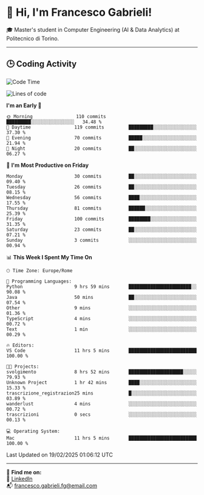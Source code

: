 # 👋 Hi, I'm Francesco Gabrieli!

🎓 Master's student in Computer Engineering (AI & Data Analytics) at Politecnico di Torino.  

---

## 🕒 Coding Activity

<!--START_SECTION:waka-->
![Code Time](http://img.shields.io/badge/Code%20Time-18%20hrs%2047%20mins-blue)

![Lines of code](https://img.shields.io/badge/From%20Hello%20World%20I%27ve%20Written-33.4%20thousand%20lines%20of%20code-blue)

**I'm an Early 🐤** 

```text
🌞 Morning                110 commits         █████████░░░░░░░░░░░░░░░░   34.48 % 
🌆 Daytime                119 commits         █████████░░░░░░░░░░░░░░░░   37.30 % 
🌃 Evening                70 commits          █████░░░░░░░░░░░░░░░░░░░░   21.94 % 
🌙 Night                  20 commits          ██░░░░░░░░░░░░░░░░░░░░░░░   06.27 % 
```
📅 **I'm Most Productive on Friday** 

```text
Monday                   30 commits          ██░░░░░░░░░░░░░░░░░░░░░░░   09.40 % 
Tuesday                  26 commits          ██░░░░░░░░░░░░░░░░░░░░░░░   08.15 % 
Wednesday                56 commits          ████░░░░░░░░░░░░░░░░░░░░░   17.55 % 
Thursday                 81 commits          ██████░░░░░░░░░░░░░░░░░░░   25.39 % 
Friday                   100 commits         ████████░░░░░░░░░░░░░░░░░   31.35 % 
Saturday                 23 commits          ██░░░░░░░░░░░░░░░░░░░░░░░   07.21 % 
Sunday                   3 commits           ░░░░░░░░░░░░░░░░░░░░░░░░░   00.94 % 
```


📊 **This Week I Spent My Time On** 

```text
🕑︎ Time Zone: Europe/Rome

💬 Programming Languages: 
Python                   9 hrs 59 mins       ███████████████████████░░   90.08 % 
Java                     50 mins             ██░░░░░░░░░░░░░░░░░░░░░░░   07.54 % 
Other                    9 mins              ░░░░░░░░░░░░░░░░░░░░░░░░░   01.36 % 
TypeScript               4 mins              ░░░░░░░░░░░░░░░░░░░░░░░░░   00.72 % 
Text                     1 min               ░░░░░░░░░░░░░░░░░░░░░░░░░   00.29 % 

🔥 Editors: 
VS Code                  11 hrs 5 mins       █████████████████████████   100.00 % 

🐱‍💻 Projects: 
svolgimento              8 hrs 52 mins       ████████████████████░░░░░   79.93 % 
Unknown Project          1 hr 42 mins        ████░░░░░░░░░░░░░░░░░░░░░   15.33 % 
trascrizione_registrazion25 mins             █░░░░░░░░░░░░░░░░░░░░░░░░   03.89 % 
wanderlust               4 mins              ░░░░░░░░░░░░░░░░░░░░░░░░░   00.72 % 
trascrizioni             0 secs              ░░░░░░░░░░░░░░░░░░░░░░░░░   00.13 % 

💻 Operating System: 
Mac                      11 hrs 5 mins       █████████████████████████   100.00 % 
```


 Last Updated on 19/02/2025 01:06:12 UTC
<!--END_SECTION:waka-->


---



🔗 **Find me on:**  
💼 [LinkedIn](https://www.linkedin.com/in/francesco-gabrieli)  
📬 francesco.gabrieli.fg@email.com  



